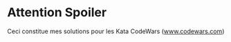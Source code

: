 Attention Spoiler
=============

Ceci constitue mes solutions pour les Kata CodeWars (www.codewars.com)
